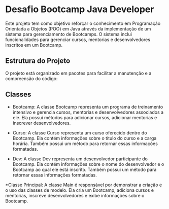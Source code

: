
# Desafio Bootcamp Java Developer

Este projeto tem como objetivo reforçar o conhecimento em Programação Orientada a Objetos (POO) em Java através da implementação de um sistema para gerenciamento de Bootcamps. O sistema inclui funcionalidades para gerenciar cursos, mentorias e desenvolvedores inscritos em um Bootcamp.


## Estrutura do Projeto

O projeto está organizado em pacotes para facilitar a manutenção e a compreensão do código:

## Classes
* Bootcamp: A classe Bootcamp representa um programa de treinamento intensivo e gerencia cursos, mentorias e desenvolvedores associados a ele. Ela possui métodos para adicionar cursos, adicionar mentorias e inscrever desenvolvedores.


* Curso: A classe Curso representa um curso oferecido dentro do Bootcamp. Ela contém informações sobre o título do curso e a carga horária. Também possui um método para retornar essas informações formatadas.


* Dev: A classe Dev representa um desenvolvedor participante do Bootcamp. Ela contém informações sobre o nome do desenvolvedor e o Bootcamp ao qual ele está inscrito. Também possui um método para retornar essas informações formatadas.

*Classe Principal: A classe Main é responsável por demonstrar a criação e o uso das classes de modelo. Ela cria um Bootcamp, adiciona cursos e mentorias, inscreve desenvolvedores e exibe informações sobre o Bootcamp.
